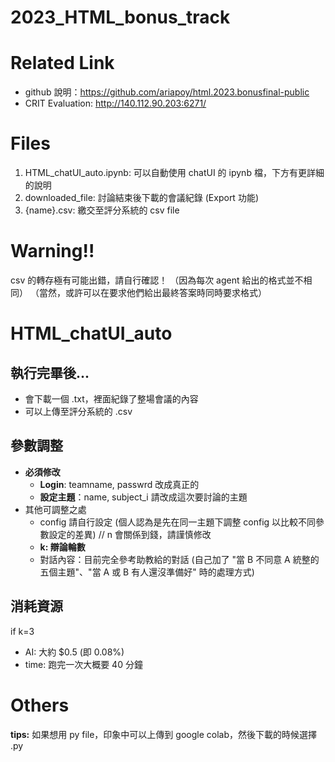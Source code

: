 # 2023_HTML_bonus_track

# Related Link
+ github 說明：https://github.com/ariapoy/html.2023.bonusfinal-public
+ CRIT Evaluation: http://140.112.90.203:6271/

# Files
1. HTML_chatUI_auto.ipynb: 可以自動使用 chatUI 的 ipynb 檔，下方有更詳細的說明
2. downloaded_file: 討論結束後下載的會議紀錄 (Export 功能)
3. {name}.csv: 繳交至評分系統的 csv file

# Warning!!
csv 的轉存極有可能出錯，請自行確認！
（因為每次 agent 給出的格式並不相同）
（當然，或許可以在要求他們給出最終答案時同時要求格式）

# HTML_chatUI_auto
## 執行完畢後...
+ 會下載一個 .txt，裡面紀錄了整場會議的內容
+ 可以上傳至評分系統的 .csv

## 參數調整
+ **必須修改**
  - **Login**: teamname, passwrd 改成真正的
  - **設定主題**：name, subject_i 請改成這次要討論的主題
+ 其他可調整之處
  - config 請自行設定 (個人認為是先在同一主題下調整 config 以比較不同參數設定的差異) // n 會關係到錢，請謹慎修改
  - **k: 辯論輪數**
  - 對話內容：目前完全參考助教給的對話 (自己加了 "當 B 不同意 A 統整的五個主題"、"當 A 或 B 有人還沒準備好" 時的處理方式)

## 消耗資源
if k=3
+ AI: 大約 $0.5 (即 0.08%)
+ time: 跑完一次大概要 40 分鐘


# Others
**tips:** 如果想用 py file，印象中可以上傳到 google colab，然後下載的時候選擇 .py
